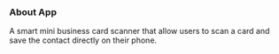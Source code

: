 ### About App

A smart mini business card scanner that allow users to scan a card and save the contact directly on their phone.
